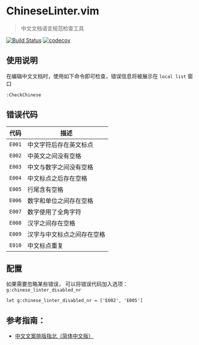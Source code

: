# ChineseLinter.vim

> 中文文档语言规范检查工具

[![Build Status](https://travis-ci.org/wsdjeg/ChineseLinter.vim.svg?branch=master)](https://travis-ci.org/wsdjeg/ChineseLinter.vim)
[![codecov](https://codecov.io/gh/wsdjeg/ChineseLinter.vim/branch/master/graph/badge.svg)](https://codecov.io/gh/wsdjeg/ChineseLinter.vim)

## 使用说明

在编辑中文文档时，使用如下命令即可检查，错误信息将被展示在 `local list` 窗口

```vim
:CheckChinese
```

## 错误代码

| 代码   | 描述                       |
| ------ | -------------------------- |
| `E001` | 中文字符后存在英文标点     |
| `E002` | 中英文之间没有空格         |
| `E003` | 中文与数字之间没有空格     |
| `E004` | 中文标点之后存在空格       |
| `E005` | 行尾含有空格               |
| `E006` | 数字和单位之间存在空格     |
| `E007` | 数字使用了全角字符         |
| `E008` | 汉字之间存在空格           |
| `E009` | 汉字与中文标点之间存在空格 |
| `E010` | 中文标点重复               |

## 配置

如果需要忽略某些错误， 可以将错误代码加入选项：`g:chinese_linter_disabled_nr`

```vim
let g:chinese_linter_disabled_nr = ['E002', 'E005']
```

## 参考指南：

- [中文文案排版指北（简体中文版）](https://github.com/mzlogin/chinese-copywriting-guidelines)
